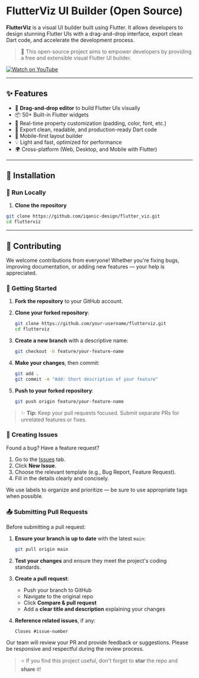 # FlutterViz UI Builder (Open Source)

**FlutterViz** is a visual UI builder built using Flutter. It allows developers to design stunning Flutter UIs with a drag-and-drop interface, export clean Dart code, and accelerate the development process.

> 🚀 This open-source project aims to empower developers by providing a free and extensible visual Flutter UI builder.

[![Watch on YouTube](https://img.shields.io/badge/Watch%20Demo-YouTube-red?logo=youtube&style=for-the-badge)](https://www.youtube.com/watch?v=CgIGPKeWYB0)

---

## ✨ Features

- 🔧 **Drag-and-drop editor** to build Flutter UIs visually
- 📦 50+ Built-in Flutter widgets
- 🎨 Real-time property customization (padding, color, font, etc.)
- 💾 Export clean, readable, and production-ready Dart code
- 📱 Mobile-first layout builder
- 💡 Light and fast, optimized for performance
- 🌍 Cross-platform (Web, Desktop, and Mobile with Flutter)

---

## 🔧 Installation

### 🚀 Run Locally

1. **Clone the repository**

```bash
git clone https://github.com/iqonic-design/flutter_viz.git
cd flutterviz

```

---

## 🤝 Contributing

We welcome contributions from everyone! Whether you're fixing bugs, improving documentation, or adding new features — your help is appreciated.

### 📌 Getting Started

1. **Fork the repository** to your GitHub account.

2. **Clone your forked repository**:

    ```bash
    git clone https://github.com/your-username/flutterviz.git
    cd flutterviz
    ```

3. **Create a new branch** with a descriptive name:

    ```bash
    git checkout -b feature/your-feature-name
    ```

4. **Make your changes**, then commit:

    ```bash
    git add .
    git commit -m "Add: Short description of your feature"
    ```

5. **Push to your forked repository**:

    ```bash
    git push origin feature/your-feature-name
    ```

> ✨ **Tip:** Keep your pull requests focused. Submit separate PRs for unrelated features or fixes.

### 🐛 Creating Issues

Found a bug? Have a feature request?

1. Go to the [Issues](https://github.com/your-username/flutterviz/issues) tab.
2. Click **New Issue**.
3. Choose the relevant template (e.g., Bug Report, Feature Request).
4. Fill in the details clearly and concisely.

We use labels to organize and prioritize — be sure to use appropriate tags when possible.

### 📤 Submitting Pull Requests

Before submitting a pull request:

1. **Ensure your branch is up to date** with the latest `main`:

    ```bash
    git pull origin main
    ```

2. **Test your changes** and ensure they meet the project's coding standards.
3. **Create a pull request**:
    * Push your branch to GitHub
    * Navigate to the original repo
    * Click **Compare & pull request**
    * Add a **clear title and description** explaining your changes
4. **Reference related issues**, if any:

    ```
    Closes #issue-number
    ```

Our team will review your PR and provide feedback or suggestions. Please be responsive and respectful during the review process.

> ⭐ If you find this project useful, don't forget to **star** the repo and **share** it!
